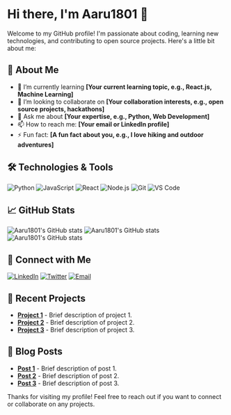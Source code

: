 # Hi there, I'm Aaru1801 👋

Welcome to my GitHub profile! I'm passionate about coding, learning new technologies, and contributing to open source projects. Here's a little bit about me:

## 🚀 About Me

- 🌱 I’m currently learning **[Your current learning topic, e.g., React.js, Machine Learning]**
- 👯 I’m looking to collaborate on **[Your collaboration interests, e.g., open source projects, hackathons]**
- 💬 Ask me about **[Your expertise, e.g., Python, Web Development]**
- 📫 How to reach me: **[Your email or LinkedIn profile]**
- ⚡ Fun fact: **[A fun fact about you, e.g., I love hiking and outdoor adventures]**

## 🛠️ Technologies & Tools

![Python](https://img.shields.io/badge/-Python-333333?style=flat&logo=python)
![JavaScript](https://img.shields.io/badge/-JavaScript-333333?style=flat&logo=javascript)
![React](https://img.shields.io/badge/-React-333333?style=flat&logo=react)
![Node.js](https://img.shields.io/badge/-Node.js-333333?style=flat&logo=node.js)
![Git](https://img.shields.io/badge/-Git-333333?style=flat&logo=git)
![VS Code](https://img.shields.io/badge/-VS%20Code-333333?style=flat&logo=visual-studio-code)

## 📈 GitHub Stats

![Aaru1801's GitHub stats](https://github-readme-streak-stats-salesp07.vercel.app/?user=Aaru1801&show_icons=true&theme=radical)
![Aaru1801's GitHub stats](https://github-readme-stats-salesp07.vercel.app/api?username=Aaru1801&show_icons=true&theme=radical)
![Aaru1801's GitHub stats](https://github-readme-stats-salesp07.vercel.app/api/top-langs/?username=Aaru1801&show_icons=true&theme=radical)
## 🔗 Connect with Me

[![LinkedIn](https://img.shields.io/badge/-LinkedIn-0077B5?style=flat&logo=linkedin)](https://www.linkedin.com/in/yourprofile)
[![Twitter](https://img.shields.io/badge/-Twitter-1DA1F2?style=flat&logo=twitter)](https://twitter.com/yourprofile)
[![Email](https://img.shields.io/badge/-Email-D14836?style=flat&logo=gmail)](mailto:your.email@example.com)

## 📂 Recent Projects

- [**Project 1**](https://github.com/Aaru1801/project1) - Brief description of project 1.
- [**Project 2**](https://github.com/Aaru1801/project2) - Brief description of project 2.
- [**Project 3**](https://github.com/Aaru1801/project3) - Brief description of project 3.

## 📝 Blog Posts

- [**Post 1**](https://yourblog.com/post1) - Brief description of post 1.
- [**Post 2**](https://yourblog.com/post2) - Brief description of post 2.
- [**Post 3**](https://yourblog.com/post3) - Brief description of post 3.

Thanks for visiting my profile! Feel free to reach out if you want to connect or collaborate on any projects.
